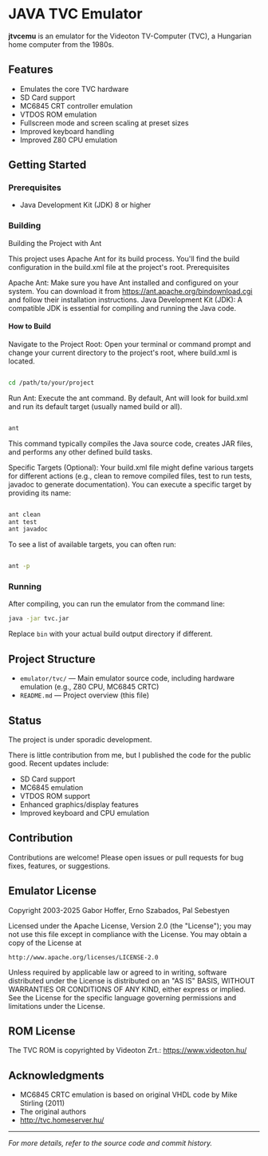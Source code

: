 # JAVA TVC Emulator

**jtvcemu** is an emulator for the Videoton TV-Computer (TVC), a Hungarian home computer from the 1980s.

## Features

- Emulates the core TVC hardware
- SD Card support
- MC6845 CRT controller emulation
- VTDOS ROM emulation
- Fullscreen mode and screen scaling at preset sizes
- Improved keyboard handling
- Improved Z80 CPU emulation

## Getting Started

### Prerequisites

- Java Development Kit (JDK) 8 or higher

### Building

Building the Project with Ant

This project uses Apache Ant for its build process. You'll find the build configuration in the build.xml file at the project's root.
Prerequisites

Apache Ant: Make sure you have Ant installed and configured on your system. You can download it from https://ant.apache.org/bindownload.cgi and follow their installation instructions.
Java Development Kit (JDK): A compatible JDK is essential for compiling and running the Java code.

#### How to Build

Navigate to the Project Root: Open your terminal or command prompt and change your current directory to the project's root, where build.xml is located.
```Bash

cd /path/to/your/project
```
Run Ant: Execute the ant command. By default, Ant will look for build.xml and run its default target (usually named build or all).
```Bash

ant
```
This command typically compiles the Java source code, creates JAR files, and performs any other defined build tasks.

Specific Targets (Optional): Your build.xml file might define various targets for different actions (e.g., clean to remove compiled files, test to run tests, javadoc to generate documentation). You can execute a specific target by providing its name:
```Bash

ant clean
ant test
ant javadoc
```
To see a list of available targets, you can often run:
```Bash

ant -p
```

### Running

After compiling, you can run the emulator from the command line:

```sh
java -jar tvc.jar
```

Replace `bin` with your actual build output directory if different.

## Project Structure

- `emulator/tvc/` — Main emulator source code, including hardware emulation (e.g., Z80 CPU, MC6845 CRTC)
- `README.md` — Project overview (this file)

## Status

The project is under sporadic development.

There is little contribution from me, but I published the code for the public good.
Recent updates include:

- SD Card support
- MC6845 emulation
- VTDOS ROM support
- Enhanced graphics/display features
- Improved keyboard and CPU emulation

## Contribution

Contributions are welcome! Please open issues or pull requests for bug fixes, features, or suggestions.

## Emulator License
Copyright 2003-2025  Gabor Hoffer, Erno Szabados, Pal Sebestyen

Licensed under the Apache License, Version 2.0 (the "License");
you may not use this file except in compliance with the License.
You may obtain a copy of the License at

    http://www.apache.org/licenses/LICENSE-2.0

Unless required by applicable law or agreed to in writing, software
distributed under the License is distributed on an "AS IS" BASIS,
WITHOUT WARRANTIES OR CONDITIONS OF ANY KIND, either express or implied.
See the License for the specific language governing permissions and
limitations under the License.

## ROM License

The TVC ROM is copyrighted by Videoton Zrt.: https://www.videoton.hu/


## Acknowledgments

- MC6845 CRTC emulation is based on original VHDL code by Mike Stirling (2011)
- The original authors
- http://tvc.homeserver.hu/
---

*For more details, refer to the source code and commit history.*
